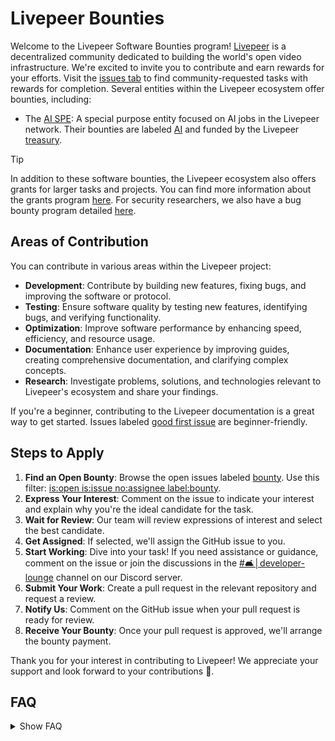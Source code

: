 # Livepeer Bounties

Welcome to the Livepeer Software Bounties program! [Livepeer](https://livepeer.org/) is a decentralized community dedicated to building the world's open video infrastructure. We're excited to invite you to contribute and earn rewards for your efforts. Visit the [issues tab](https://github.com/livepeer/bounties/issues?q=is%3Aopen+is%3Aissue+no%3Aassignee) to find community-requested tasks with rewards for completion. Several entities within the Livepeer ecosystem offer bounties, including:

- The [AI SPE](https://explorer.livepeer.org/treasury/42084921863832634370966409987770520882792921083596034115019946998721416745190): A special purpose entity focused on AI jobs in the Livepeer network. Their bounties are labeled [AI](https://github.com/livepeer/bounties/issues?q=is%3Aopen+is%3Aissue+no%3Aassignee+label%3AAI) and funded by the Livepeer [treasury](https://dune.com/dob/livepeer-treasury).

> [!TIP]
> In addition to these software bounties, the Livepeer ecosystem also offers grants for larger tasks and projects. You can find more information about the grants program [here](https://livepeer.org/grants). For security researchers, we also have a bug bounty program detailed [here](https://immunefi.com/bug-bounty/livepeer/).

## Areas of Contribution

You can contribute in various areas within the Livepeer project:

- **Development**: Contribute by building new features, fixing bugs, and improving the software or protocol.
- **Testing**: Ensure software quality by testing new features, identifying bugs, and verifying functionality.
- **Optimization**: Improve software performance by enhancing speed, efficiency, and resource usage.
- **Documentation**: Enhance user experience by improving guides, creating comprehensive documentation, and clarifying complex concepts.
- **Research**: Investigate problems, solutions, and technologies relevant to Livepeer's ecosystem and share your findings.

If you're a beginner, contributing to the Livepeer documentation is a great way to get started. Issues labeled [good first issue](https://github.com/livepeer/bounties/issues?q=is%3Aopen+is%3Aissue+no%3Aassignee+label%3A%22good+first+issue%22+) are beginner-friendly.

## Steps to Apply

1. **Find an Open Bounty**: Browse the open issues labeled [bounty](https://github.com/livepeer/bounties/labels/bounty). Use this filter: [is:open is:issue no:assignee label:bounty](https://github.com/livepeer/bounties/issues?q=is%3Aopen+is%3Aissue+no%3Aassignee+label%3Abounty).
2. **Express Your Interest**: Comment on the issue to indicate your interest and explain why you're the ideal candidate for the task.
3. **Wait for Review**: Our team will review expressions of interest and select the best candidate.
4. **Get Assigned**: If selected, we'll assign the GitHub issue to you.
5. **Start Working**: Dive into your task! If you need assistance or guidance, comment on the issue or join the discussions in the [#🛋│developer-lounge](https://discord.com/channels/423160867534929930/1051963444598943784) channel on our Discord server.
6. **Submit Your Work**: Create a pull request in the relevant repository and request a review.
7. **Notify Us**: Comment on the GitHub issue when your pull request is ready for review.
8. **Receive Your Bounty**: Once your pull request is approved, we'll arrange the bounty payment.

Thank you for your interest in contributing to Livepeer! We appreciate your support and look forward to your contributions 💛.

## FAQ

<details>
<summary>Show FAQ</summary>

- **Will I receive any support while working on a bounty?**\
   Absolutely! We're committed to providing all the necessary information and resources you need to successfully complete the task. If you need further assistance or have any questions, feel free to comment on the issue or reach out in the [#🛋│developer-lounge](https://discord.com/channels/423160867534929930/1051963444598943784) channel on our Discord server.
- **What currency will I receive the bounty in?**\
   Bounties are paid in Livepeer's native token, LPT.

</details>

